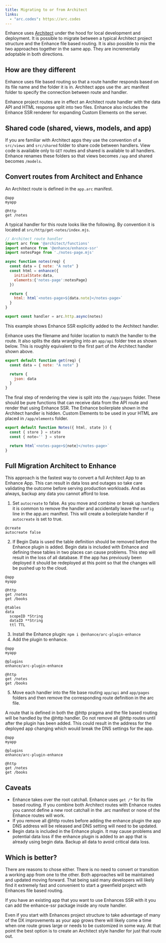 ```yaml
---
title: Migrating to or from Architect
links:
  - "arc.codes": https://arc.codes
---
```


Enhance uses [Architect](https://arc.codes) under the hood for local development and deployment. It is possible to migrate between a typical Architect project structure and the Enhance file based routing. It is also possible to mix the two approaches together in the same app. They are incrementally adoptable in both directions.

## How are they different
Enhance uses file based routing so that a route handler responds based on its file name and the folder it is in. Architect apps use the .arc manifest folder to specify the connection between route and handler.

Enhance project routes are in effect an Architect route handler with the data API and HTML response split into two files. Enhance also includes the Enhance SSR renderer for expanding Custom Elements on the server.

## Shared code (shared, views, models, and app)
If you are familiar with Architect apps they use the convention of a `src/views` and `src/shared` folder to share code between handlers. View code is available only to `GET` routes and shared is available to all handlers. Enhance renames these folders so that views becomes `/app` and shared becomes `/models`.



## Convert routes from Architect and Enhance
An Architect route is defined in the `app.arc` manifest.

<doc-code filename="app.arc">

```arc
@app
myapp

@http
get /notes
```
</doc-code>

A typical handler for this route looks like the following. By convention it is located at `src/http/get-notes/index.mjs`.

<doc-code filename="src/http/get-notes/index.mjs">

```javascript
// Architect route handler
import arc from '@architect/functions'
import enhance from '@enhance/enhance-ssr'
import notesPage from './notes-page.mjs'

async function notes(req) {
  const data = { note: "A note" }
  const html = enhance({
    initialState:data,
    elements:{'notes-page':notesPage}
  })

  return {
    html: html`<notes-page>${data.note}</notes-page>`
  }
}

export const handler = arc.http.async(notes)
```
</doc-code>

This example shows Enhance SSR explicitly added to the Architect handler.

Enhance uses the filename and folder location to match the handler to the route. It also splits the data wrangling into an `app/api` folder tree as shown below. This is roughly equivalent to the first part of the Architect handler shown above.

<doc-code filename="app/api/notes.mjs">

```javascript
export default function get(req) {
  const data = { note: "A note" }

  return {
    json: data
  }
}
```
</doc-code>

The final step of rendering the view is split into the `/app/pages` folder. These should be pure functions that can receive data from the API route and render that using Enhance SSR. The Enhance boilerplate shown in the Architect handler is hidden. Custom Elements to be used in your HTML are placed in `/app/elements` folder.

<doc-code filename="app/pages/notes.mjs">

```javascript
export default function Notes({ html, state }) {
  const { store } = state
  const { note='' } = store

  return html`<notes-page>${note}</notes-page>`
}
```
</doc-code>

## Full Migration Architect to Enhance
This approach is the fastest way to convert a full Architect App to an Enhance App. This can result in data loss and outages so take care validating the outcome before serving production workloads. And as always, backup any data you cannot afford to lose.

1. Set `autocreate` to false. As you move and combine or break up handlers it is common to remove the handler and accidentally leave the `config` line in the app.arc manifest. This will create a boilerplate handler if `autocreate` is set to true.

<doc-code filename="prefs.arc" highlight="2-add">

```arc
@create
autocreate false
```
</doc-code>

2. If Begin Data is used the table definition should be removed before the Enhance plugin is added. Begin data is included with Enhance and defining these tables in two places can cause problems. This step will result in the loss of all database. If the app has previously been deployed it should be redeployed at this point so that the changes will be pushed up to the cloud.

<doc-code filename="app.arc" highlight="8:12-delete">

```arc
@app
myapp

@http
get /notes
get /books

@tables
data
  scopeID *String
  dataID **String
  ttl TTL
```
</doc-code>

3. Install the Enhance plugin: `npm i @enhance/arc-plugin-enhance`
4. Add the plugin to enhance.

<doc-code filename="app.arc" highlight="4:5-add">

```arc
@app
myapp

@plugins
enhance/arc-plugin-enhance

@http
get /notes
get /books
```
</doc-code>

5. Move each handler into the file base routing `app/api` and `app/pages` folders and then remove the corresponding route definition in the arc file.

A route that is defined in both the @http pragma and the file based routing will be handled by the @http handler. Do not remove all @http routes until after the plugin has been added. This could result in the address for the deployed app changing which would break the DNS settings for the app.

<doc-code filename="app.arc" highlight="7:9-delete">

```arc
@app
myapp

@plugins
enhance/arc-plugin-enhance

@http
get /notes
get /books
```
</doc-code>


## Caveats

- Enhance takes over the root catchall. Enhance uses `get /*` for its file based routing. If you combine both Architect routes with Enhance routes you cannot define a new root catchall in the .arc manifest or none of the Enhance routes will work.
- If you remove all @http routes before adding the enhance plugin the app DNS address will be released and DNS setting will need to be updated.
- Begin data is included in the Enhance plugin. It may cause problems and potential data loss if the enhance plugin is added to an app that is already using begin data. Backup all data to avoid critical data loss.

## Which is better?

There are reasons to chose either. There is no need to convert or transition a working app from one to the other. Both approaches will be maintained and updated moving forward. That being said many developers will likely find it extremely fast and convenient to start a greenfield project with Enhances file based routing.

If you have an existing app that you want to use Enhances SSR with it you can add the enhance-ssr package inside any route handler.

Even if you start with Enhances project structure to take advantage of many of the DX improvements as your app grows there will likely come a time when one route grows large or needs to be customized in some way. At that point the best option is to create an Architect style handler for just that route out.

